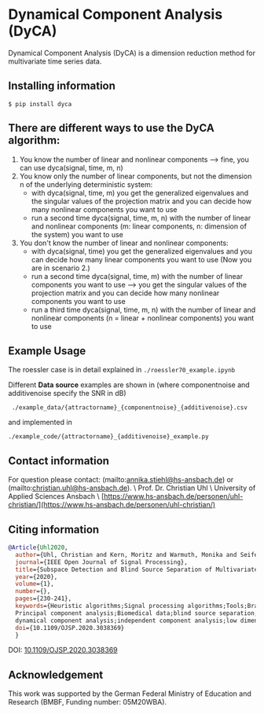 # Dynamical Component Analysis (DyCA)
Dynamical Component Analysis (DyCA) is a dimension reduction method for multivariate time series data. 

## Installing information
``` $ pip install dyca ```

## There are different ways to use the DyCA algorithm:
1. You know the number of linear and nonlinear components --> fine, you can use dyca(signal, time, m, n)
2. You know only the number of linear components, but not the dimension n of the underlying deterministic system:
    - with dyca(signal, time, m) you get the generalized eigenvalues and the singular values of the projection matrix and you can decide how many nonlinear components you want to use
    - run a second time dyca(signal, time, m, n) with the number of linear and nonlinear components (m: linear components, n: dimension of the system) you want to use
3. You don't know the number of linear and nonlinear components:
    - with dyca(signal, time) you get the generalized eigenvalues and you can decide how many linear components you want to use (Now you are in scenario 2.)
    - run a second time dyca(signal, time, m) with the number of linear components you want to use --> you get the singular values of the projection matrix and you can decide how many nonlinear components you want to use
    - run a third time dyca(signal, time, m, n) with the number of linear and nonlinear components (n = linear + nonlinear components) you want to use

## Example Usage

The roessler case is in detail explained in ```./roessler70_example.ipynb```


Different **Data source** examples are shown in (where componentnoise and additivenoise specify the SNR in dB)

``` ./example_data/{attractorname}_{componentnoise}_{additivenoise}.csv```


and implemented in 

```./example_code/{attractorname}_{additivenoise}_example.py```

## Contact information
For question please contact: (mailto:annika.stiehl@hs-ansbach.de) or (mailto:christian.uhl@hs-ansbach.de). \\
Prof. Dr. Christian Uhl \\
University of Applied Sciences Ansbach \\
[https://www.hs-ansbach.de/personen/uhl-christian/](https://www.hs-ansbach.de/personen/uhl-christian/)




## Citing information
```bibtex
@Article{Uhl2020,
  author={Uhl, Christian and Kern, Moritz and Warmuth, Monika and Seifert, Bastian},
  journal={IEEE Open Journal of Signal Processing}, 
  title={Subspace Detection and Blind Source Separation of Multivariate Signals by Dynamical Component Analysis (DyCA)}, 
  year={2020},
  volume={1},
  number={},
  pages={230-241},
  keywords={Heuristic algorithms;Signal processing algorithms;Tools;Brain modeling;Mathematical model;Noise measurement;
  Principal component analysis;Biomedical data;blind source separation;differential equations;dimensionality reduction;
  dynamical component analysis;independent component analysis;low dimensional dynamics;motion detection;principal component analysis},
  doi={10.1109/OJSP.2020.3038369}
  }
```
DOI: [10.1109/OJSP.2020.3038369](https://doi.org/10.1109/OJSP.2020.3038369)

## Acknowledgement
This work was supported by the German Federal Ministry of Education and Research (BMBF, Funding number: 05M20WBA).
